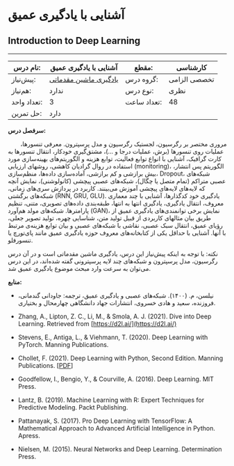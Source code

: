 # آشنایی با یادگیری عمیق
## Introduction to Deep Learning
_______________________________________________________________________________
| نام درس:    | آشنایی با یادگیری عمیق                                                               | مقطع:       | کارشناسی     |
| ----------- | ------------------------------------------------------------------------------------ | ----------- | ------------ |
| پیش‌نیاز:   | [یادگیری ماشین مقدماتی](../docs/curriculum/mandatory/Elementary-Machine-Learning.md) | گروه درس:   | تخصصی الزامی |
| هم‌نیاز:    | ندارد                                                                                | نوع درس:    | نظری         |
| تعداد واحد: | 3                                                                                    | تعداد ساعت: | 48           |
| حل تمرین:   |  دارد                                                                                |             |              |

**سرفصل درس:**

`    `مروری مختصر بر رگرسیون، لجستیک رگرسیون و مدل پرسپترون. معرفی تنسورها، عملیات روی تنسورها (برش، عملیات درجا و ...)، مشتق‌گیری خودکار، انتقال تنسورها به کارت گرافیک، آشنایی با انواع توابع فعالیت، توابع هزینه و الگوریتم‌های بهینه‌سازی مورد استفاده در روال گرادیان کاهشی، روشهای ارزیابی (monitoring)، الگوریتم پس انتشار، بیش برازشی و کم برازشی، آماده‌سازی داده‌ها،  منظم‌سازی، Dropout، شبکه‌های عصبی متراکم (تمام متصل یا چگال)، شبکه‌های عصبی پیچشی (کانولوشنی)، نمایش آنچه که لایه‌های لایه‌های پیچشی آموزش می‌بینند. کاربرد در پردازش سری‌های زمانی، شبکه‌های برگشتی  (RNN, GRU, GLU). یادگیری خود کدگذارها، آشنایی با چند معماری معروف، انتقال یادگیری، یادگیری انتها به انتها، طبقه‌بندی داده‌های تصویری، متنی، تنظیم پارامترها. شبکه‌های مولد هم‌آورد (GAN)، نمایش برخی توانمندی‌های یادگیری عمیق از طریق بیان مثالهای کاربردی از قبیل تولید متن، شناسایی چهره، تولید تصویر جعلی، رؤیای عمیق، انتقال سبک عصبی، نقاشی با شبکه‌های عصبی و بیان توابع هزینه‌ی مرتبط با آنها. آشنایی با حداقل یکی از کتابخانه‌های معروف حوزه یادگیری عمیق مانند پای‌تورچ یا تنسورفلو. 

نکته: با توجه به اینکه پیش‌نیاز این درس، یادگیری ماشین مقدماتی است و در آن درس رگرسیون، مدل پرسپترون و شبکه‌های چند لایه پرسپترونی گفته شده‌اند، در این درس می‌توان به سرعت وارد مبحث موضوع یادگیری عمیق شد.

**منابع:**


- نیلسن، م. (۱۴۰۰). شبکه‌های عصبی و یادگیری عمیق، ترجمه: جاودانی گندمانی، فروزنده، سعید و هادی خسروی، انتشارات جهاد دانشگاهی چهارمحال و بختیاری. 

- Zhang, A., Lipton, Z. C., Li, M., & Smola, A. J. (2021). Dive into Deep Learning. Retrieved from [https://d2l.ai/](https://d2l.ai/)

- Stevens, E., Antiga, L., & Viehmann, T. (2020). Deep Learning with PyTorch. Manning Publications.

- Chollet, F. (2021). Deep Learning with Python, Second Edition. Manning Publications. [[PDF](https://download.bibis.ir/Books/Artificial-Intelligence/Deep-Learning/2021/Deep%20Learning%20with%20Python%20by%20Franc%CC%A7ois%20Chollet_bibis.ir.pdf)]

- Goodfellow, I., Bengio, Y., & Courville, A. (2016). Deep Learning. MIT Press.

- Lantz, B. (2019). Machine Learning with R: Expert Techniques for Predictive Modeling. Packt Publishing.

- Pattanayak, S. (2017). Pro Deep Learning with TensorFlow: A Mathematical Approach to Advanced Artificial Intelligence in Python. Apress.

- Nielsen, M. (2015). Neural Networks and Deep Learning. Determination Press.

